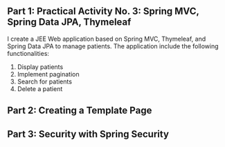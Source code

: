 

## Part 1: Practical Activity No. 3: Spring MVC, Spring Data JPA, Thymeleaf

I create a JEE Web application based on Spring MVC, Thymeleaf, and Spring Data JPA to manage patients. The application  include the following functionalities:

1. Display patients
2. Implement pagination
3. Search for patients
4. Delete a patient

## Part 2: Creating a Template Page



## Part 3: Security with Spring Security

